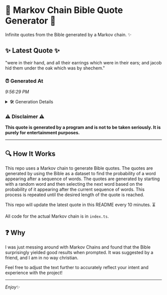 # 📖 Markov Chain Bible Quote Generator 📖

Infinite quotes from the Bible generated by a Markov chain. ✨

## ✨ Latest Quote ✨
"were in their hand, and all their earrings which were in their ears; and jacob hid them under the oak which was by shechem."

### ⏰ Generated At
*9:56:29 PM*

<details>
    <summary>🛠️ Generation Details</summary>
    <p>
        <strong>🌱 Seed:</strong> were<br>
        <strong>🔄 Iterations:</strong> 23<br>
        <strong>📜 Context History:</strong><br>[ were ]: in<br>[ were, in ]: their<br>[ were, in, their ]: hand,<br>[ were, in, their, hand, ]: and<br>[ were, in, their, hand,, and ]: all<br>[ were, in, their, hand,, and, all ]: their<br>[ in, their, hand,, and, all, their ]: earrings<br>[ their, hand,, and, all, their, earrings ]: which<br>[ hand,, and, all, their, earrings, which ]: were<br>[ and, all, their, earrings, which, were ]: in<br>[ all, their, earrings, which, were, in ]: their<br>[ their, earrings, which, were, in, their ]: ears;<br>[ earrings, which, were, in, their, ears; ]: and<br>[ which, were, in, their, ears;, and ]: jacob<br>[ were, in, their, ears;, and, jacob ]: hid<br>[ in, their, ears;, and, jacob, hid ]: them<br>[ their, ears;, and, jacob, hid, them ]: under<br>[ ears;, and, jacob, hid, them, under ]: the<br>[ and, jacob, hid, them, under, the ]: oak<br>[ jacob, hid, them, under, the, oak ]: which<br>[ hid, them, under, the, oak, which ]: was<br>[ them, under, the, oak, which, was ]: by<br>[ under, the, oak, which, was, by ]: shechem.<br>
    </p>
</details>

### ⚠️ Disclaimer ⚠️
**This quote is generated by a program and is not to be taken seriously. It is purely for entertainment purposes.**

---

## 🔍 How It Works

This repo uses a Markov chain to generate Bible quotes. The quotes are generated by using the Bible as a dataset to find the probability of a word appearing after a sequence of words. The quotes are generated by starting with a random word and then selecting the next word based on the probability of it appearing after the current sequence of words. This process is repeated until the desired length of the quote is reached.

This repo will update the latest quote in this README every 10 minutes. ⏳

All code for the actual Markov chain is in `index.ts`.

## ❓ Why

I was just messing around with Markov Chains and found that the Bible surprisingly yielded good results when prompted. 
It was suggested by a friend, and I am in no way christian.

Feel free to adjust the text further to accurately reflect your intent and experience with the project!

---

*Enjoy*✨
